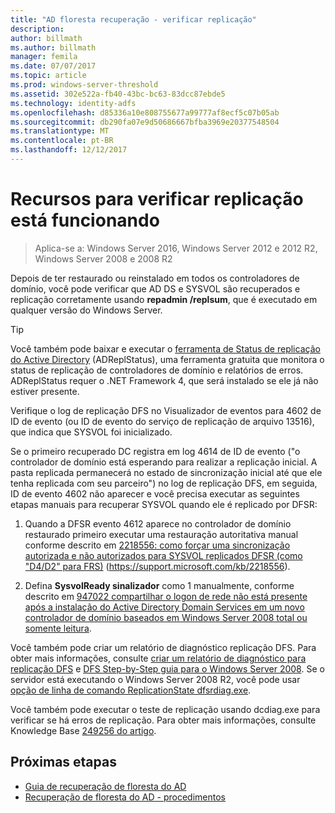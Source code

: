 ```yaml
---
title: "AD floresta recuperação - verificar replicação"
description: 
author: billmath
ms.author: billmath
manager: femila
ms.date: 07/07/2017
ms.topic: article
ms.prod: windows-server-threshold
ms.assetid: 302e522a-fb40-43bc-bc63-83dcc87ebde5
ms.technology: identity-adfs
ms.openlocfilehash: d85336a10e808755677a99777af8ecf5c07b05ab
ms.sourcegitcommit: db290fa07e9d50686667bfba3969e20377548504
ms.translationtype: MT
ms.contentlocale: pt-BR
ms.lasthandoff: 12/12/2017
---
```

# <a name="resources-to-verify-replication-is-working"></a>Recursos para verificar replicação está funcionando 

>Aplica-se a: Windows Server 2016, Windows Server 2012 e 2012 R2, Windows Server 2008 e 2008 R2
 
 Depois de ter restaurado ou reinstalado em todos os controladores de domínio, você pode verificar que AD DS e SYSVOL são recuperados e replicação corretamente usando **repadmin /replsum**, que é executado em qualquer versão do Windows Server.  
  
> [!TIP]
>  Você também pode baixar e executar o [ferramenta de Status de replicação do Active Directory](https://www.microsoft.com/download/details.aspx?id=30005) (ADReplStatus), uma ferramenta gratuita que monitora o status de replicação de controladores de domínio e relatórios de erros. ADReplStatus requer o .NET Framework 4, que será instalado se ele já não estiver presente.  
  
 Verifique o log de replicação DFS no Visualizador de eventos para 4602 de ID de evento (ou ID de evento do serviço de replicação de arquivo 13516), que indica que SYSVOL foi inicializado.  
  
 Se o primeiro recuperado DC registra em log 4614 de ID de evento ("o controlador de domínio está esperando para realizar a replicação inicial. A pasta replicada permanecerá no estado de sincronização inicial até que ele tenha replicada com seu parceiro") no log de replicação DFS, em seguida, ID de evento 4602 não aparecer e você precisa executar as seguintes etapas manuais para recuperar SYSVOL quando ele é replicado por DFSR:  
  
1.  Quando a DFSR evento 4612 aparece no controlador de domínio restaurado primeiro executar uma restauração autoritativa manual conforme descrito em [2218556: como forçar uma sincronização autorizada e não autorizados para SYSVOL replicados DFSR (como "D4/D2" para FRS)](https://support.microsoft.com/kb/2218556) (https://support.microsoft.com/kb/2218556).  
  
2.  Defina **SysvolReady sinalizador** como 1 manualmente, conforme descrito em [947022 compartilhar o logon de rede não está presente após a instalação do Active Directory Domain Services em um novo controlador de domínio baseados em Windows Server 2008 total ou somente leitura](https://support.microsoft.com/kb/947022).  
  
 Você também pode criar um relatório de diagnóstico replicação DFS. Para obter mais informações, consulte [criar um relatório de diagnóstico para replicação DFS](https://technet.microsoft.com/library/cc754227.aspx) e [DFS Step-by-Step guia para o Windows Server 2008](https://technet.microsoft.com/library/cc732863\(WS.10\).aspx). Se o servidor está executando o Windows Server 2008 R2, você pode usar [opção de linha de comando ReplicationState dfsrdiag.exe](http://blogs.technet.com/b/filecab/archive/2009/05/28/dfsrdiag-exe-replicationstate-what-s-dfsr-up-to.aspx).  
  
 Você também pode executar o teste de replicação usando dcdiag.exe para verificar se há erros de replicação. Para obter mais informações, consulte Knowledge Base [249256 do artigo](https://support.microsoft.com/kb/249256).

## <a name="next-steps"></a>Próximas etapas

- [Guia de recuperação de floresta do AD](AD-Forest-Recovery-Guide.md)
- [Recuperação de floresta do AD - procedimentos](AD-Forest-Recovery-Procedures.md)
